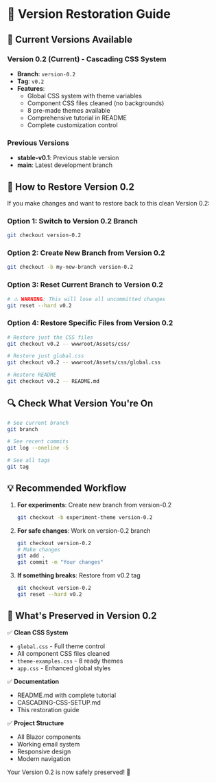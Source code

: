 # 🔄 Version Restoration Guide

## 📌 Current Versions Available

### Version 0.2 (Current) - Cascading CSS System
- **Branch**: `version-0.2`
- **Tag**: `v0.2`
- **Features**: 
  - Global CSS system with theme variables
  - Component CSS files cleaned (no backgrounds)
  - 8 pre-made themes available
  - Comprehensive tutorial in README
  - Complete customization control

### Previous Versions
- **stable-v0.1**: Previous stable version
- **main**: Latest development branch

## 🚀 How to Restore Version 0.2

If you make changes and want to restore back to this clean Version 0.2:

### Option 1: Switch to Version 0.2 Branch
```bash
git checkout version-0.2
```

### Option 2: Create New Branch from Version 0.2
```bash
git checkout -b my-new-branch version-0.2
```

### Option 3: Reset Current Branch to Version 0.2
```bash
# ⚠️ WARNING: This will lose all uncommitted changes
git reset --hard v0.2
```

### Option 4: Restore Specific Files from Version 0.2
```bash
# Restore just the CSS files
git checkout v0.2 -- wwwroot/Assets/css/

# Restore just global.css
git checkout v0.2 -- wwwroot/Assets/css/global.css

# Restore README
git checkout v0.2 -- README.md
```

## 🔍 Check What Version You're On

```bash
# See current branch
git branch

# See recent commits
git log --oneline -5

# See all tags
git tag
```

## 💡 Recommended Workflow

1. **For experiments**: Create new branch from version-0.2
   ```bash
   git checkout -b experiment-theme version-0.2
   ```

2. **For safe changes**: Work on version-0.2 branch
   ```bash
   git checkout version-0.2
   # Make changes
   git add .
   git commit -m "Your changes"
   ```

3. **If something breaks**: Restore from v0.2 tag
   ```bash
   git checkout version-0.2
   git reset --hard v0.2
   ```

## 📁 What's Preserved in Version 0.2

✅ **Clean CSS System**
- `global.css` - Full theme control
- All component CSS files cleaned
- `theme-examples.css` - 8 ready themes
- `app.css` - Enhanced global styles

✅ **Documentation**
- README.md with complete tutorial
- CASCADING-CSS-SETUP.md
- This restoration guide

✅ **Project Structure**
- All Blazor components
- Working email system
- Responsive design
- Modern navigation

Your Version 0.2 is now safely preserved! 🎉
